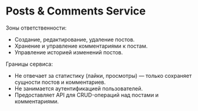 # Posts & Comments Service

Зоны ответственности:
- Создание, редактирование, удаление постов.
- Хранение и управление комментариями к постам.
- Управление историей изменений постов.

Границы сервиса:
- Не отвечает за статистику (лайки, просмотры) — только сохраняет сущности постов и комментариев.
- Не занимается аутентификацией пользователей.
- Предоставляет API для CRUD-операций над постами и комментариями.
